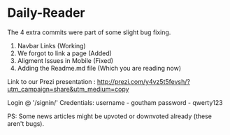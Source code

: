 # Daily-Reader

The 4 extra commits were part of some slight bug fixing.
  1. Navbar Links (Working)
  2. We forgot to link a page (Added)
  3. Aligment Issues in Mobile (Fixed)
  4. Adding the Readme.md file (Which you are reading now)
  
Link to our Prezi presentation : http://prezi.com/y4vz5t5fevsh/?utm_campaign=share&utm_medium=copy

Login @ '/signin/'
Credentials:  username - goutham
              password - qwerty123
              
PS: Some news articles might be upvoted or downvoted already (these aren't bugs).
